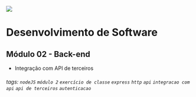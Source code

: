 ![](https://i.imgur.com/xG74tOh.png)

# Desenvolvimento de Software

## Módulo 02 - Back-end

- Integração com API de terceiros

###### tags: `nodeJS` `módulo 2` `exercício de classe` `express` `http` `api` `integracao com api` `api de terceiros` `autenticacao`
